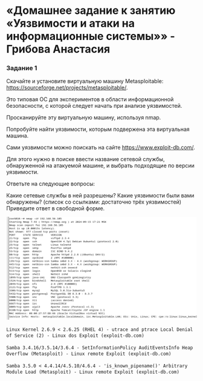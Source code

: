 # «Домашнее задание к занятию «Уязвимости и атаки на информационные системы»» - Грибова Анастасия

### Задание 1
Скачайте и установите виртуальную машину Metasploitable: https://sourceforge.net/projects/metasploitable/.

Это типовая ОС для экспериментов в области информационной безопасности, с которой следует начать при анализе уязвимостей.

Просканируйте эту виртуальную машину, используя nmap.

Попробуйте найти уязвимости, которым подвержена эта виртуальная машина.

Сами уязвимости можно поискать на сайте https://www.exploit-db.com/.

Для этого нужно в поиске ввести название сетевой службы, обнаруженной на атакуемой машине, и выбрать подходящие по версии уязвимости.

Ответьте на следующие вопросы:

Какие сетевые службы в ней разрешены?
Какие уязвимости были вами обнаружены? (список со ссылками: достаточно трёх уязвимостей)
Приведите ответ в свободной форме.

![Название скриншота 1](https://github.com/gribova-anastasia/13-1/blob/7aba302d9c04d38abf291b3173ca950f0a473da6/10.png)

```
Linux Kernel 2.6.9 < 2.6.25 (RHEL 4) - utrace and ptrace Local Denial of Service (2) - Linux dos Exploit (exploit-db.com)

Samba 3.4.16/3.5.14/3.6.4 - SetInformationPolicy AuditEventsInfo Heap Overflow (Metasploit) - Linux remote Exploit (exploit-db.com)

Samba 3.5.0 < 4.4.14/4.5.10/4.6.4 - 'is_known_pipename()' Arbitrary Module Load (Metasploit) - Linux remote Exploit (exploit-db.com)
```

